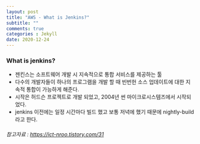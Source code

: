 ```yaml
---
layout: post
title: "AWS - What is Jenkins?"
subtitle: ""
comments: true
categories : Jekyll
date: 2020-12-24
---
```


### What is jenkins?
 * 젠킨스는 소프트웨어 개발 시 지속적으로 통합 서비스를 제공하는 툴
 * 다수의 개발자들이 하나의 프로그램을 개발 할 때 빈번헌 소스 업데이트에 대한 지속적 통합이 가능하게 해준다.
 * 시작은 허드슨 프로젝트로 개발 되었고, 2004년 썬 마이크로시스템즈에서 시작되었다.
 * jenkins 이전에는 일정 시간마다 빌드 했고 보통 저녁에 했기 때문에 nightly-build라고 한다.
 

###### 참고자료 : https://ict-nroo.tistory.com/31
